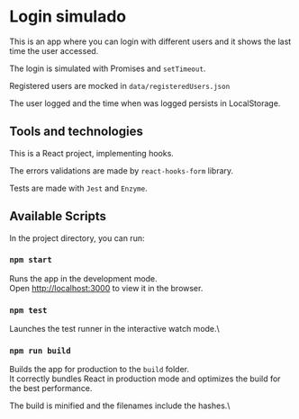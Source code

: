 # Login simulado

This is an app where you can login with different users and it shows the last time the user accessed.

The login is simulated with Promises and `setTimeout`.

Registered users are mocked in `data/registeredUsers.json`

The user logged and the time when was logged persists in LocalStorage.

## Tools and technologies

This is a React project, implementing hooks.

The errors validations are made by `react-hooks-form` library.

Tests are made with `Jest` and `Enzyme`.

## Available Scripts

In the project directory, you can run:

### `npm start`

Runs the app in the development mode.\
Open [http://localhost:3000](http://localhost:3000) to view it in the browser.


### `npm test`

Launches the test runner in the interactive watch mode.\

### `npm run build`

Builds the app for production to the `build` folder.\
It correctly bundles React in production mode and optimizes the build for the best performance.

The build is minified and the filenames include the hashes.\



